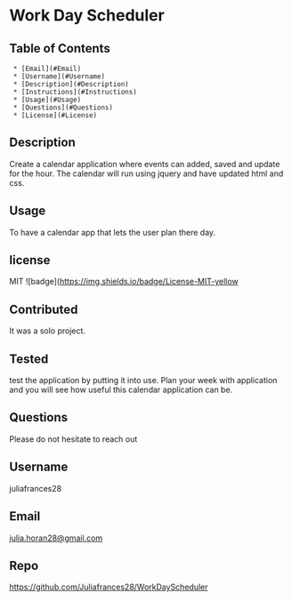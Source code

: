 # Work Day Scheduler 

   ## Table of Contents
     * [Email](#Email)
     * [Username](#Username)
     * [Description](#Description)
     * [Instructions](#Instructions)
     * [Usage](#Usage)
     * [Questions](#Questions)
     * [License](#License)
     
  ## Description
  Create a calendar application where events can added, saved and update for the hour. The calendar will run using jquery and have updated html and css. 

  ## Usage 
  To have a calendar app that lets the user plan there day. 

  ## license 
   MIT
  ![badge](https://img.shields.io/badge/License-MIT-yellow

  ## Contributed
  It was a solo project.  

  ## Tested
   test the application by putting it into use. Plan your week with application and you will see how useful this calendar application can be. 

  ## Questions 
   Please do not hesitate to reach out 

  ## Username
  juliafrances28 


  ## Email 
  julia.horan28@gmail.com

  ## Repo
  https://github.com/Juliafrances28/WorkDayScheduler

